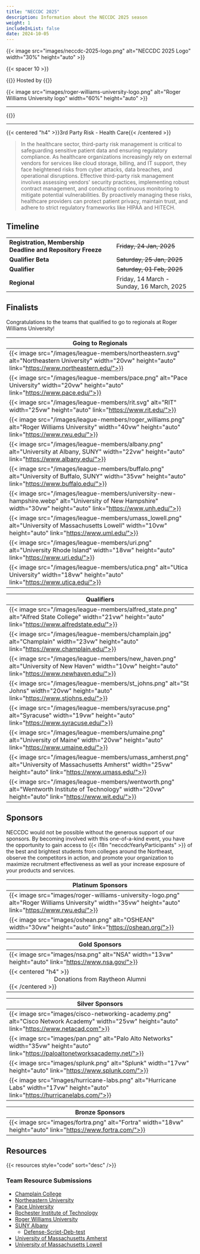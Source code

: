 ```yaml
---
title: "NECCDC 2025"
description: Information about the NECCDC 2025 season
weight: 1
includeInList: false
date: 2024-10-05
---
```


{{< image src="images/neccdc-2025-logo.png" alt="NECCDC 2025 Logo" width="30%" height="auto" >}}

{{< spacer 10 >}}

{{<intro>}}
Hosted by
{{</intro>}}

{{< image src="images/roger-williams-university-logo.png" alt="Roger Williams University logo" width="60%" height="auto" >}}

---

{{<toc>}}

---

{{< centered "h4" >}}3rd Party Risk - Health Care{{< /centered >}}

> In the healthcare sector, third-party risk management is critical to safeguarding sensitive patient data and ensuring regulatory compliance.
> As healthcare organizations increasingly rely on external vendors for services like cloud storage, billing, and IT support, they face heightened risks from cyber attacks, data breaches, and operational disruptions.
> Effective third-party risk management involves assessing vendors' security practices, implementing robust contract management, and conducting continuous monitoring to mitigate potential vulnerabilities.
> By proactively managing these risks, healthcare providers can protect patient privacy, maintain trust, and adhere to strict regulatory frameworks like HIPAA and HITECH.

## Timeline

| | |
| - | - |
| **Registration, Membership Deadline and Repository Freeze** | ~~Friday, 24 Jan, 2025~~ |
| **Qualifier Beta** | ~~Saturday, 25 Jan, 2025~~ |
| **Qualifier** | ~~Saturday, 01 Feb, 2025~~ |
| **Regional** | Friday, 14 March - Sunday, 16 March, 2025 |

## Finalists

Congratulations to the teams that qualified to go to regionals at Roger Williams University!

| **Going to Regionals** |
| - |
| {{< image src="/images/league-members/northeastern.svg" alt="Northeastern University" width="20vw" height="auto" link="https://www.northeastern.edu/">}} |
| {{< image src="/images/league-members/pace.png" alt="Pace University" width="20vw" height="auto" link="https://www.pace.edu/">}} |
| {{< image src="/images/league-members/rit.svg" alt="RIT" width="25vw" height="auto" link="https://www.rit.edu/">}} |
| {{< image src="/images/league-members/roger_williams.png" alt="Roger Williams University" width="40vw" height="auto" link="https://www.rwu.edu/">}} |
| {{< image src="/images/league-members/albany.png" alt="University at Albany, SUNY" width="22vw" height="auto" link="https://www.albany.edu/">}} |
| {{< image src="/images/league-members/buffalo.png" alt="University of Buffalo, SUNY" width="35vw" height="auto" link="https://www.buffalo.edu/">}} |
| {{< image src="/images/league-members/university-new-hampshire.webp" alt="University of New Hampshire" width="30vw" height="auto" link="https://www.unh.edu/">}} |
| {{< image src="/images/league-members/umass_lowell.png" alt="University of Massachusetts Lowell" width="10vw" height="auto" link="https://www.uml.edu/">}} |
| {{< image src="/images/league-members/uri.png" alt="University Rhode Island" width="18vw" height="auto" link="https://www.uri.edu/">}} |
| {{< image src="/images/league-members/utica.png" alt="Utica University" width="18vw" height="auto" link="https://www.utica.edu/">}} |


| **Qualifiers** |
| - |
| {{< image src="/images/league-members/alfred_state.png" alt="Alfred State College" width="21vw" height="auto" link="https://www.alfredstate.edu/">}} |
| {{< image src="/images/league-members/champlain.jpg" alt="Champlain" width="23vw" height="auto" link="https://www.champlain.edu/">}} |
| {{< image src="/images/league-members/new_haven.png" alt="University of New Haven" width="10vw" height="auto" link="https://www.newhaven.edu/">}} |
| {{< image src="/images/league-members/st_johns.png" alt="St Johns" width="20vw" height="auto" link="https://www.stjohns.edu/">}} |
| {{< image src="/images/league-members/syracuse.png" alt="Syracuse" width="19vw" height="auto" link="https://www.syracuse.edu/">}} |
| {{< image src="/images/league-members/umaine.png" alt="University of Maine" width="20vw" height="auto" link="https://www.umaine.edu/">}} |
| {{< image src="/images/league-members/umass_amherst.png" alt="University of Massachusetts Amherst" width="25vw" height="auto" link="https://www.umass.edu/">}} |
| {{< image src="/images/league-members/wentworth.png" alt="Wentworth Institute of Technology" width="20vw" height="auto" link="https://www.wit.edu/">}} |


## Sponsors

NECCDC would not be possible without the generous support of our sponsors. By becoming involved with this one-of-a-kind event, you have the opportunity to gain access to {{< i18n "neccdcYearlyParticipants" >}} of the best and brightest students from colleges around the Northeast, observe the competitors in action, and promote your organization to maximize recruitment effectiveness as well as your increase exposure of your products and services.

 **Platinum Sponsors** |
| - |
| {{< image src="images/roger-williams-university-logo.png" alt="Roger Williams University" width="35vw" height="auto" link="https://www.rwu.edu/">}} |
| {{< image src="images/oshean.png" alt="OSHEAN" width="30vw" height="auto" link="https://oshean.org/">}} |


| **Gold Sponsors** |
| - |
| {{< image src="images/nsa.png" alt="NSA" width="13vw" height="auto" link="https://www.nsa.gov/">}} |
| {{< centered "h4" >}} <center> Donations from Raytheon Alumni </center> {{< /centered >}}  |

| **Silver Sponsors** |
| - |
| {{< image src="images/cisco-networking-academy.png" alt="Cisco Network Academy" width="25vw" height="auto" link="https://www.netacad.com">}} |
| {{< image src="images/pan.png" alt="Palo Alto Networks" width="35vw" height="auto" link="https://paloaltonetworksacademy.net/">}} |
| {{< image src="images/splunk.png" alt="Splunk" width="17vw" height="auto" link="https://www.splunk.com/">}} |
| {{< image src="images/hurricane-labs.png" alt="Hurricane Labs" width="17vw" height="auto" link="https://hurricanelabs.com/">}} |

| **Bronze Sponsors** |
| - |
| {{< image src="images/fortra.png" alt="Fortra" width="18vw" height="auto" link="https://www.fortra.com/">}} |


## Resources

{{< resources style="code" sort="desc" />}}


### Team Resource Submissions

- [Champlain College](https://github.com/champccdc/2025)
- [Northeastern University](https://gitlab.com/nuccdc/tools)
- [Pace University](https://github.com/BitEU/PaceUniversity-NECCDC-2025)
- [Rochester Institute of Technology](https://github.com/CCDC-RIT/)
- [Roger Williams University](https://github.com/CIC-RWU/CIC-Scripts)
- [SUNY Albany](https://github.com/orgs/CyberDefenseOrganization/repositories)
  - [Defense-Script-Deb-test](https://github.com/Dack985/Defense-Script-Deb-test)
- [University of Massachusetts Amherst](https://github.com/UMassCybersecurity/CCDCScripts25)
- [University of Massachusetts Lowell](https://github.com/UML-Cyber-Security/ccdc2025)
